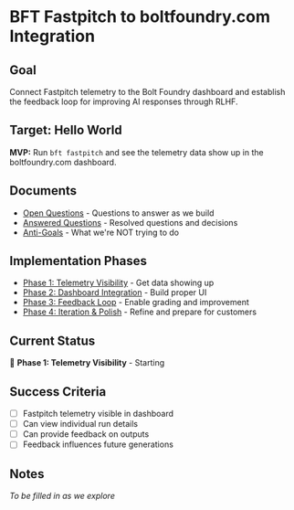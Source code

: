 # BFT Fastpitch to boltfoundry.com Integration

## Goal

Connect Fastpitch telemetry to the Bolt Foundry dashboard and establish the
feedback loop for improving AI responses through RLHF.

## Target: Hello World

**MVP:** Run `bft fastpitch` and see the telemetry data show up in the
boltfoundry.com dashboard.

## Documents

- [Open Questions](./open-questions.md) - Questions to answer as we build
- [Answered Questions](./answered-questions.md) - Resolved questions and
  decisions
- [Anti-Goals](./anti-goals.md) - What we're NOT trying to do

## Implementation Phases

- [Phase 1: Telemetry Visibility](./phase-1-telemetry-visibility.md) - Get data
  showing up
- [Phase 2: Dashboard Integration](./phase-2-dashboard-integration.md) - Build
  proper UI
- [Phase 3: Feedback Loop](./phase-3-feedback-loop.md) - Enable grading and
  improvement
- [Phase 4: Iteration & Polish](./phase-4-iteration-polish.md) - Refine and
  prepare for customers

## Current Status

🔴 **Phase 1: Telemetry Visibility** - Starting

## Success Criteria

- [ ] Fastpitch telemetry visible in dashboard
- [ ] Can view individual run details
- [ ] Can provide feedback on outputs
- [ ] Feedback influences future generations

## Notes

_To be filled in as we explore_
